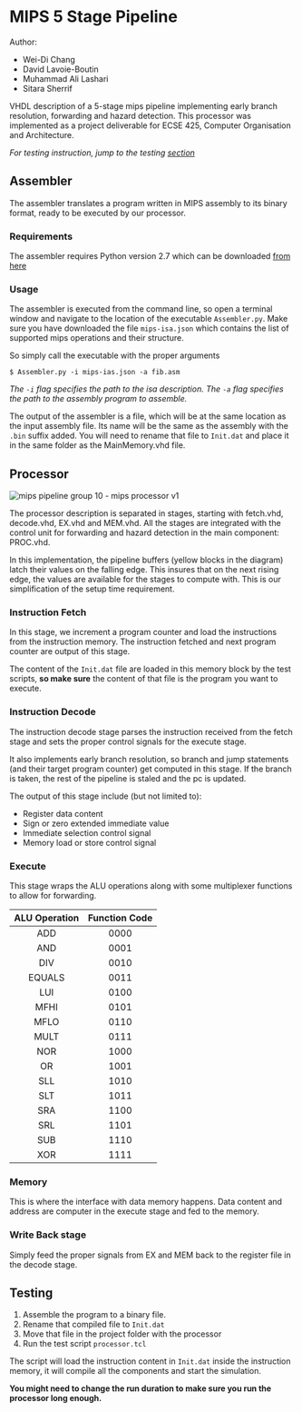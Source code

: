 # MIPS 5 Stage Pipeline

Author: 

 - Wei-Di Chang
 - David Lavoie-Boutin
 - Muhammad Ali Lashari
 - Sitara Sherrif

VHDL description of a 5-stage mips pipeline implementing early branch resolution, forwarding and hazard detection. This processor was implemented as a project deliverable for ECSE 425, Computer Organisation and Architecture.

*For testing instruction, jump to the testing [section](https://github.com/dlavoieb/ecse-425#testing)*

## Assembler

The assembler translates a program written in MIPS assembly to its binary format, ready to be executed by our processor. 

### Requirements

The assembler requires Python version 2.7 which can be downloaded [from here](https://www.python.org/downloads/release/python-2711/)

### Usage

The assembler is executed from the command line, so open a terminal window and navigate to the location of the executable `Assembler.py`. Make sure you have downloaded the file `mips-isa.json` which contains the list of supported mips operations and their structure.

So simply call the executable with the proper arguments

```
$ Assembler.py -i mips-ias.json -a fib.asm
```

*The `-i` flag specifies the path to the isa description. The `-a` flag specifies the path to the assembly program to assemble.*

The output of the assembler is a file, which will be at the same location as the input assembly file. Its name will be the same as the assembly with the `.bin` suffix added. You will need to rename that file to `Init.dat` and place it in the same folder as the MainMemory.vhd file.

## Processor

![mips pipeline group 10 - mips processor v1](https://cloud.githubusercontent.com/assets/5551220/14159058/cd0525b0-f6a1-11e5-8e37-bbeb88e81a52.png)

The processor description is separated in stages, starting with fetch.vhd, decode.vhd, EX.vhd and MEM.vhd. All the stages are integrated with the control unit for forwarding and hazard detection in the main component: PROC.vhd.

In this implementation, the pipeline buffers (yellow blocks in the diagram) latch their values on the falling edge. This insures that on the next rising edge, the values are available for the stages to compute with. This is our simplification of the setup time requirement.

### Instruction Fetch

In this stage, we increment a program counter and load the instructions from the instruction memory. The instruction fetched and next program counter are output of this stage.

The content of the `Init.dat` file are loaded in this memory block by the test scripts, **so make sure** the content of that file is the program you want to execute.

### Instruction Decode

The instruction decode stage parses the instruction received from the fetch stage and sets the proper control signals for the execute stage. 

It also implements early branch resolution, so branch and jump statements (and their target program counter) get computed in this stage. If the branch is taken, the rest of the pipeline is staled and the pc is updated.

The output of this stage include (but not limited to):

- Register data content
- Sign or zero extended immediate value
- Immediate selection control signal
- Memory load or store control signal

### Execute

This stage wraps the ALU operations along with some multiplexer functions to allow for forwarding. 

| ALU Operation | Function Code |
|:-------------:|:-------------:|
| ADD			| 0000			|
| AND			| 0001			|
| DIV			| 0010			|
| EQUALS		| 0011			|
| LUI			| 0100			|
| MFHI			| 0101			|
| MFLO			| 0110			|
| MULT			| 0111			|
| NOR			| 1000			|
| OR 			| 1001			|
| SLL			| 1010			|
| SLT			| 1011			|
| SRA			| 1100			|
| SRL			| 1101			|
| SUB			| 1110			|
| XOR			| 1111			|


### Memory

This is where the interface with data memory happens. Data content and address are computer in the execute stage and fed to the memory.

### Write Back stage

Simply feed the proper signals from EX and MEM back to the register file in the decode stage.

## Testing

 1. Assemble the program to a binary file.
 2. Rename that compiled file to `Init.dat`
 3. Move that file in the project folder with the processor
 4. Run the test script `processor.tcl`

The script will load the instruction content in `Init.dat` inside the instruction memory, it will compile all the components and start the simulation. 

**You might need to change the run duration to make sure you run the processor long enough.**
